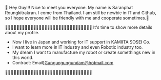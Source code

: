 🏯 Hey Guy!!! Nice to meet you everyone. My name is Saranphat Roungkitrakran. 
I come from Thailand. I am still be newbie in IT and Github, so I hope everyone
will be friendly with me and cooperate sometimes.🗼

🎌🎌🎌🎌🎌🎌🎌🎌🎌🎌🎌🎌🎌🎌🎌🎌🎌🎌🎌🎌🎌🎌🎌🎌🎌🎌🎌🎌🎌🎌🎌
 It's time to show more details about my profile.
- Now I live in Japan and working for IT support in KAMIITA SOSEI Co.
- I want to learn more in IT industry and even Robotic industry too.
- My dream I want to manufacture my robot or create somethings new in this world.
- Contract: Email)Gungungungundam@hotmail.com

🎌🎌🎌🎌🎌🎌🎌🎌🎌🎌🎌🎌🎌🎌🎌🎌🎌🎌🎌🎌🎌🎌🎌🎌🎌🎌🎌🎌🎌🎌🎌
<!---
SaranphatRoungkitrakran/SaranphatRoungkitrakran is a ✨ special ✨ repository because its `README.md` (this file) appears on your GitHub profile.
You can click the Preview link to take a look at your changes.
---
